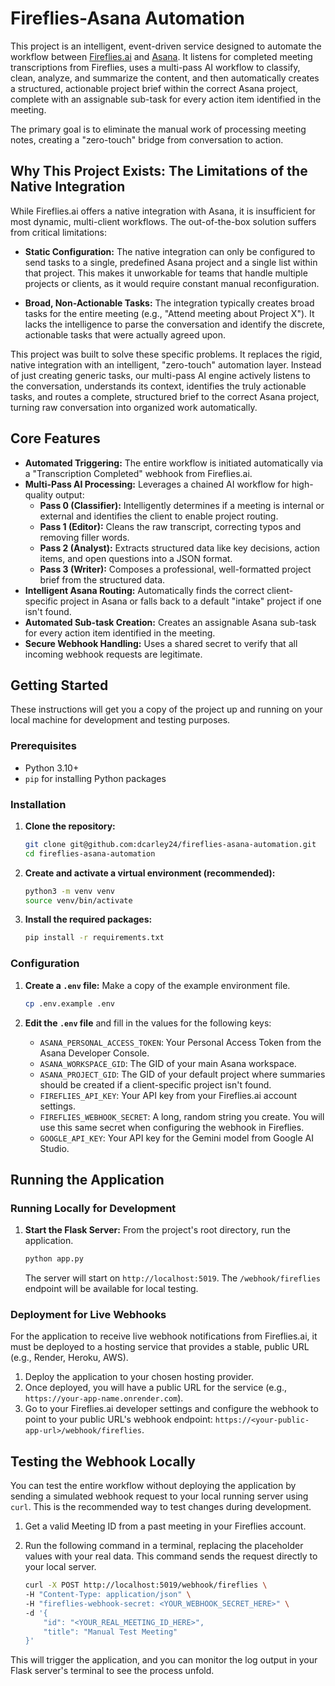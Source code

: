 # Fireflies-Asana Automation

This project is an intelligent, event-driven service designed to automate the workflow between [Fireflies.ai](https://fireflies.ai) and [Asana](https://asana.com). It listens for completed meeting transcriptions from Fireflies, uses a multi-pass AI workflow to classify, clean, analyze, and summarize the content, and then automatically creates a structured, actionable project brief within the correct Asana project, complete with an assignable sub-task for every action item identified in the meeting.

The primary goal is to eliminate the manual work of processing meeting notes, creating a "zero-touch" bridge from conversation to action.

## Why This Project Exists: The Limitations of the Native Integration
While Fireflies.ai offers a native integration with Asana, it is insufficient for most dynamic, multi-client workflows. The out-of-the-box solution suffers from critical limitations:

* **Static Configuration:** The native integration can only be configured to send tasks to a single, predefined Asana project and a single list within that project. This makes it unworkable for teams that handle multiple projects or clients, as it would require constant manual reconfiguration.

* **Broad, Non-Actionable Tasks:** The integration typically creates broad tasks for the entire meeting (e.g., "Attend meeting about Project X"). It lacks the intelligence to parse the conversation and identify the discrete, actionable tasks that were actually agreed upon.

This project was built to solve these specific problems. It replaces the rigid, native integration with an intelligent, "zero-touch" automation layer. Instead of just creating generic tasks, our multi-pass AI engine actively listens to the conversation, understands its context, identifies the truly actionable tasks, and routes a complete, structured brief to the correct Asana project, turning raw conversation into organized work automatically.

## Core Features

* **Automated Triggering:** The entire workflow is initiated automatically via a "Transcription Completed" webhook from Fireflies.ai.
* **Multi-Pass AI Processing:** Leverages a chained AI workflow for high-quality output:
    * **Pass 0 (Classifier):** Intelligently determines if a meeting is internal or external and identifies the client to enable project routing.
    * **Pass 1 (Editor):** Cleans the raw transcript, correcting typos and removing filler words.
    * **Pass 2 (Analyst):** Extracts structured data like key decisions, action items, and open questions into a JSON format.
    * **Pass 3 (Writer):** Composes a professional, well-formatted project brief from the structured data.
* **Intelligent Asana Routing:** Automatically finds the correct client-specific project in Asana or falls back to a default "intake" project if one isn't found.
* **Automated Sub-task Creation:** Creates an assignable Asana sub-task for every action item identified in the meeting.
* **Secure Webhook Handling:** Uses a shared secret to verify that all incoming webhook requests are legitimate.

## Getting Started

These instructions will get you a copy of the project up and running on your local machine for development and testing purposes.

### Prerequisites

* Python 3.10+
* `pip` for installing Python packages

### Installation

1.  **Clone the repository:**
    ```bash
    git clone git@github.com:dcarley24/fireflies-asana-automation.git
    cd fireflies-asana-automation
    ```

2.  **Create and activate a virtual environment (recommended):**
    ```bash
    python3 -m venv venv
    source venv/bin/activate
    ```

3.  **Install the required packages:**
    ```bash
    pip install -r requirements.txt
    ```

### Configuration

1.  **Create a `.env` file:**
    Make a copy of the example environment file.
    ```bash
    cp .env.example .env
    ```

2.  **Edit the `.env` file** and fill in the values for the following keys:
    * `ASANA_PERSONAL_ACCESS_TOKEN`: Your Personal Access Token from the Asana Developer Console.
    * `ASANA_WORKSPACE_GID`: The GID of your main Asana workspace.
    * `ASANA_PROJECT_GID`: The GID of your default project where summaries should be created if a client-specific project isn't found.
    * `FIREFLIES_API_KEY`: Your API key from your Fireflies.ai account settings.
    * `FIREFLIES_WEBHOOK_SECRET`: A long, random string you create. You will use this same secret when configuring the webhook in Fireflies.
    * `GOOGLE_API_KEY`: Your API key for the Gemini model from Google AI Studio.

## Running the Application

### Running Locally for Development

1.  **Start the Flask Server:**
    From the project's root directory, run the application.
    ```bash
    python app.py
    ```
    The server will start on `http://localhost:5019`. The `/webhook/fireflies` endpoint will be available for local testing.

### Deployment for Live Webhooks

For the application to receive live webhook notifications from Fireflies.ai, it must be deployed to a hosting service that provides a stable, public URL (e.g., Render, Heroku, AWS).

1.  Deploy the application to your chosen hosting provider.
2.  Once deployed, you will have a public URL for the service (e.g., `https://your-app-name.onrender.com`).
3.  Go to your Fireflies.ai developer settings and configure the webhook to point to your public URL's webhook endpoint: `https://<your-public-app-url>/webhook/fireflies`.

## Testing the Webhook Locally

You can test the entire workflow without deploying the application by sending a simulated webhook request to your local running server using `curl`. This is the recommended way to test changes during development.

1.  Get a valid Meeting ID from a past meeting in your Fireflies account.
2.  Run the following command in a terminal, replacing the placeholder values with your real data. This command sends the request directly to your local server.

    ```bash
    curl -X POST http://localhost:5019/webhook/fireflies \
    -H "Content-Type: application/json" \
    -H "fireflies-webhook-secret: <YOUR_WEBHOOK_SECRET_HERE>" \
    -d '{
        "id": "<YOUR_REAL_MEETING_ID_HERE>",
        "title": "Manual Test Meeting"
    }'
    ```
This will trigger the application, and you can monitor the log output in your Flask server's terminal to see the process unfold.

